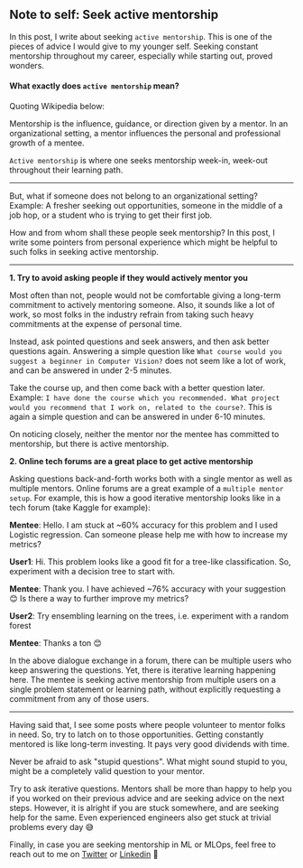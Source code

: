 ## Note to self: Seek active mentorship

In this post, I write about seeking `active mentorship`. This is one of the pieces of advice I would give to my younger self. Seeking constant mentorship throughout my career, especially while starting out, proved wonders. 

#### What exactly does `active mentorship` mean?
Quoting Wikipedia below: 

> 
Mentorship is the influence, guidance, or direction given by a mentor. In an organizational setting, a mentor influences the personal and professional growth of a mentee.

`Active mentorship` is where one seeks mentorship week-in, week-out throughout their learning path. 

--------

But, what if someone does not belong to an organizational setting? Example: A fresher seeking out opportunities, someone in the middle of a job hop, or a student who is trying to get their first job.

How and from whom shall these people seek mentorship? In this post, I write some pointers from personal experience which might be helpful to such folks in seeking active mentorship.

--------

**1. Try to avoid asking people if they would actively mentor you**

Most often than not, people would not be comfortable giving a long-term commitment to actively mentoring someone. Also, it sounds like a lot of work, so most folks in the industry refrain from taking such heavy commitments at the expense of personal time.

Instead, ask pointed questions and seek answers, and then ask better questions again. Answering a simple question like `What course would you suggest a beginner in Computer Vision?` does not seem like a lot of work, and can be answered in under 2-5 minutes. 

Take the course up, and then come back with a better question later. Example: `I have done the course which you recommended. What project would you recommend that I work on, related to the course?`. This is again a simple question and can be answered in under 6-10 minutes.

On noticing closely, neither the mentor nor the mentee has committed to mentorship, but there is active mentorship.

**2. Online tech forums are a great place to get active mentorship**

Asking questions back-and-forth works both with a single mentor as well as multiple mentors. Online forums are a great example of a `multiple mentor setup`. For example, this is how a good iterative mentorship looks like in a tech forum (take Kaggle for example):

**Mentee**: Hello. I am stuck at ~60% accuracy for this problem and I used Logistic regression. Can someone please help me with how to increase my metrics? 

**User1**: Hi. This problem looks like a good fit for a tree-like classification. So, experiment with a 
decision tree to start with.

**Mentee**: Thank you. I have achieved ~76% accuracy with your suggestion 😊 Is there a way to further improve my metrics? 

**User2**: Try ensembling learning on the trees, i.e. experiment with a random forest

**Mentee**: Thanks a ton 😊

In the above dialogue exchange in a forum, there can be multiple users who keep answering the questions. Yet, there is iterative learning happening here. The mentee is seeking active mentorship from multiple users on a single problem statement or learning path, without explicitly requesting a commitment from any of those users.

-------
Having said that, I see some posts where people volunteer to mentor folks in need. So, try to latch on to those opportunities. Getting constantly mentored is like long-term investing. It pays very good dividends with time.

Never be afraid to ask "stupid questions". What might sound stupid to you, might be a completely valid question to your mentor. 

Try to ask iterative questions. Mentors shall be more than happy to help you if you worked on their previous advice and are seeking advice on the next steps. However, it is alright if you are stuck somewhere, and are seeking help for the same. Even experienced engineers also get stuck at trivial problems every day 😅

Finally, in case you are seeking mentorship in ML or MLOps, feel free to reach out to me on  [Twitter](https://twitter.com/data__wizard)  or  [Linkedin](https://www.linkedin.com/in/jalemrajrohit/)  👋 


